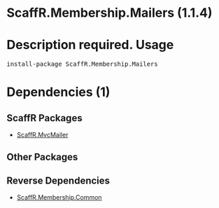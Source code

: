 ﻿ScaffR.Membership.Mailers (1.1.4)
======
Description required.
Usage
======
<pre>install-package ScaffR.Membership.Mailers</pre>
Dependencies (1)
=====

ScaffR Packages
------
* [ScaffR.MvcMailer](https://github.com/wcpro/ScaffR/tree/master/src/ScaffR.MvcMailer)

Other Packages
------

Reverse Dependencies
-----
* [ScaffR.Membership.Common](https://github.com/wcpro/ScaffR/tree/master/src/ScaffR.Membership.Common)
